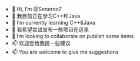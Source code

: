 - 👋 Hi, I’m @Seneroo7
- 👀 我目前正在学习C++和Java
- 🌱 I’m currently learning C++&Java
- 💞️ 我希望尝试发布一些项目在这里
- 💞️ I’m looking to collaborate on publish some items
- 📫 欢迎您给我提一些建议
- 📫 You are welcome to give me suggestions

<!---
Seneroo7/Seneroo7 is a ✨ special ✨ repository because its `README.md` (this file) appears on your GitHub profile.
You can click the Preview link to take a look at your changes.
--->
